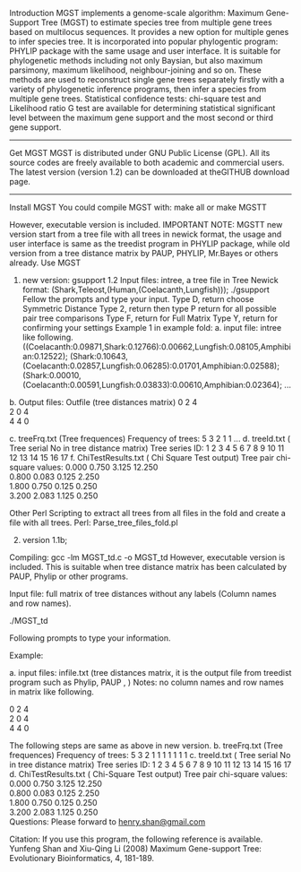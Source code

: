 Introduction
MGST  implements a genome-scale algorithm: Maximum Gene-Support Tree (MGST) to estimate species tree from multiple gene trees based on multilocus sequences. It provides a new option for multiple genes to infer species tree. It is incorporated into popular phylogentic program: PHYLIP package with the same usage and user interface. It is suitable for phylogenetic methods including not only Baysian, but also maximum parsimony, maximum likelihood, neighbour-joining and so on. These methods are used to reconstruct single gene trees separately firstly with a variety of phylogenetic inference programs, then infer a species from multiple gene trees. Statistical confidence tests: chi-square test and Likelihood ratio G test are available for determining statistical significant level between the maximum gene support and the most second or third gene support. 
________________________________________
Get MGST
MGST is distributed under GNU Public License (GPL). All its source codes are freely available to both academic and commercial users. The latest version (version 1.2)  can be downloaded at theGITHUB download page. 
________________________________________
Install MGST
You could compile MGST with: 
make all
or 
 make MGSTT

However, executable version is included.
IMPORTANT NOTE: 
 MGSTT new version start from a tree file with all trees in newick format,  the usage and user interface is same as the  treedist program in PHYLIP package, while old version from a tree distance matrix by PAUP, PHYLIP, Mr.Bayes or others already.
Use MGST 
1. new version: gsupport 1.2
Input files: intree, a tree file in Tree Newick format:
(Shark,Teleost,(Human,(Coelacanth,Lungfish)));
./gsupport
Fellow the prompts and type your input.
Type D, return  choose Symmetric Distance
Type 2,  return then type P  return for all possible pair tree comparisons
Type F, return  for Full Matrix
Type Y,  return for confirming your settings
Example 1 in example fold:
a. input file: intree like following.
((Coelacanth:0.09871,Shark:0.12766):0.00662,Lungfish:0.08105,Amphibian:0.12522);
(Shark:0.10643,(Coelacanth:0.02857,Lungfish:0.06285):0.01701,Amphibian:0.02588);
(Shark:0.00010,(Coelacanth:0.00591,Lungfish:0.03833):0.00610,Amphibian:0.02364);
...

b. Output files: Outfile (tree distances matrix)
0  2  4   
2  0  4  
4  4  0  

c. treeFrq.txt (Tree frequences)
Frequency of trees: 
    5
    3
    2
    1
    1
...
d. treeId.txt ( Tree serial No in tree distance matrix)
Tree series ID:
    1    2    3    4    5
    6    7    8
    9   10
   11
   12
   13
   14
   15
   16
   17
f. ChiTestResults.txt ( Chi Square Test output)
Tree pair chi-square values:
 0.000    0.750    3.125    12.250   
 0.800    0.083    0.125    2.250   
 1.800    0.750    0.125    0.250   
 3.200    2.083    1.125    0.250   

Other Perl Scripting to extract all trees from all files in the fold and create a file with all trees.
Perl: Parse_tree_files_fold.pl

2.  version 1.1b;

Compiling: gcc -lm MGST_td.c  -o MGST_td
However, executable version is included.
This is suitable when  tree distance matrix has  been calculated by PAUP, Phylip or other programs.

 Input file: full matrix of tree distances without any labels (Column names and row names).

./MGST_td

Following prompts to type your information.

Example:

a. input files: infile.txt (tree distances matrix, it is the output file from treedist program such as Phylip, PAUP , )
Notes: no column names and row names  in matrix like following.

0  2  4   
2  0  4  
4  4  0  

The following steps are same as above in new version.
b. treeFrq.txt (Tree frequences)
Frequency of trees: 
    5
    3
    2
    1
    1
    1
    1
    1
    1
    1
c. treeId.txt ( Tree serial No in tree distance matrix)
Tree series ID:
    1    2    3    4    5
    6    7    8
    9   10
   11
   12
   13
   14
   15
   16
   17
d. ChiTestResults.txt ( Chi-Square Test output)
Tree pair chi-square values:
 0.000    0.750    3.125    12.250   
 0.800    0.083    0.125    2.250   
 1.800    0.750    0.125    0.250   
 3.200    2.083    1.125    0.250   
Questions:  Please forward to henry.shan@gmail.com

Citation:
If you use this program, the following reference is available.
Yunfeng Shan and Xiu-Qing Li (2008) Maximum Gene-support Tree:  Evolutionary Bioinformatics, 4, 181-189.
